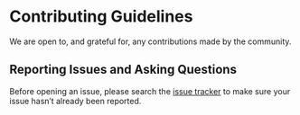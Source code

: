 # Contributing Guidelines

We are open to, and grateful for, any contributions made by the community.

## Reporting Issues and Asking Questions

Before opening an issue, please search the [issue tracker](https://github.com/gabrielbull/resize-loader/issues) 
to make sure your issue hasn’t already been reported.
